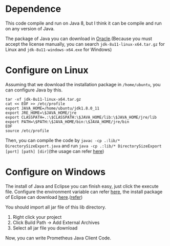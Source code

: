 # Dependence

This code compile and run on Java 8, but I think it can be compile and run on any version of Java.

The package of Java you can download in [Oracle](https://www.oracle.com/java/technologies/javase/javase8-archive-downloads.html).(Because you must accept the license manually, you can search `jdk-8u11-linux-x64.tar.gz` for Linux and `jdk-8u11-windows-x64.exe` for Windows)

# Configure on Linux

Assuming that we download the installation package in `/home/ubuntu`, you can configure Java by this.

```shell
tar -xf jdk-8u11-linux-x64.tar.gz
cat << EOF >> /etc/profile
export JAVA_HOME=/home/ubuntu/jdk1.8.0_11
export JRE_HOME=\$JAVA_HOME/jre
export CLASSPATH=.:\$CLASSPATH:\$JAVA_HOME/lib:\$JAVA_HOME/jre/lib
export PATH=\$PATH:\$JAVA_HOME/bin:\$JAVA_HOME/jre/bin
EOF
source /etc/profile
```

Then, you can compile the code by `javac -cp .:lib/* DirectorySizeExport.java` and run `java -cp .:lib/* DirectorySizeExport [port] [path] [dir]`(the usage can refer [here](../../))

# Configure on Windows

The install of Java and Eclipse you can finish easy, just click the execute file. Configure the environment variable can refer [here](https://jingyan.baidu.com/article/8275fc86b2cf7b46a03cf6bc.html), the install package of Eclipse can download [here](http://mirrors.neusoft.edu.cn/eclipse/technology/epp/downloads/release/oxygen/3a/eclipse-java-oxygen-3a-win32-x86_64.zip).([refer](https://www.jianshu.com/p/b8d7c5438302))

You should import all jar file of this lib directory.

1. Right click your project
2. Click Build Path -> Add External Archives
3. Select all jar file you download

Now, you can write Prometheus Java Client Code.


